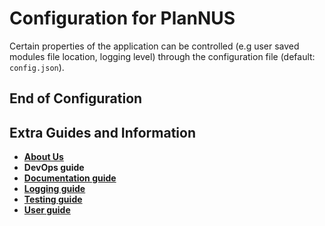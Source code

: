 # Configuration for PlanNUS
Certain properties of the application can be controlled (e.g user saved modules file location, logging level) through the configuration file (default: `config.json`).

## End of Configuration

## Extra Guides and Information

* [**About Us**](https://ay2021s1-cs2113t-f12-1.github.io/tp/AboutUs.html)
* **DevOps guide**
* [**Documentation guide**](https://ay2021s1-cs2113t-f12-1.github.io/tp/DocumentationGuide.html)
* [**Logging guide**](https://ay2021s1-cs2113t-f12-1.github.io/tp/LoggingGuide.html)
* [**Testing guide**](https://ay2021s1-cs2113t-f12-1.github.io/tp/TestingGuide.html)
* [**User guide**](https://ay2021s1-cs2113t-f12-1.github.io/tp/UserGuide.html)